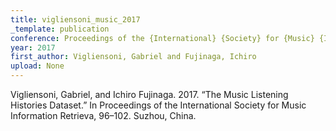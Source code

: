 ```yaml
---
title: vigliensoni_music_2017
_template: publication
conference: Proceedings of the {International} {Society} for {Music} {Information} {Retrieva}
year: 2017
first_author: Vigliensoni, Gabriel and Fujinaga, Ichiro
upload: None
---
```

Vigliensoni, Gabriel, and Ichiro Fujinaga. 2017. “The Music Listening Histories Dataset.” In Proceedings of the International Society for Music Information Retrieva, 96–102. Suzhou, China.